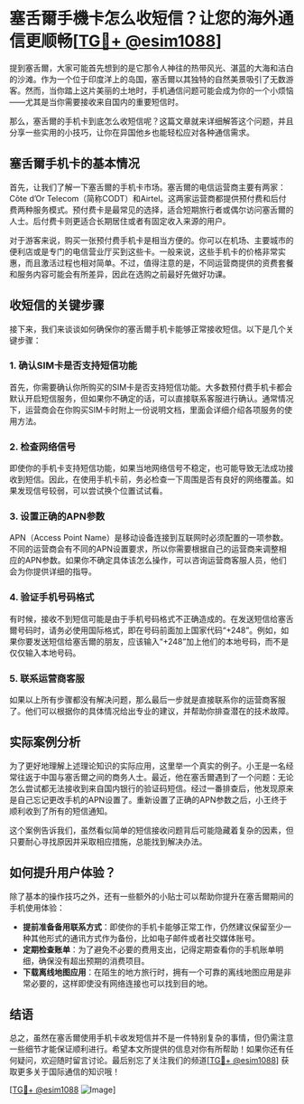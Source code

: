 # 塞舌爾手機卡怎么收短信？让您的海外通信更顺畅[[TG💪+ @esim1088](https://t.me/s/esim1088)]

提到塞舌爾，大家可能首先想到的是它那令人神往的热带风光、湛蓝的大海和洁白的沙滩。作为一个位于印度洋上的岛国，塞舌爾以其独特的自然美景吸引了无数游客。然而，当你踏上这片美丽的土地时，手机通信问题可能会成为你的一个小烦恼——尤其是当你需要接收来自国内的重要短信时。

那么，塞舌爾的手机卡到底怎么收短信呢？这篇文章就来详细解答这个问题，并且分享一些实用的小技巧，让你在异国他乡也能轻松应对各种通信需求。

## 塞舌爾手机卡的基本情况

首先，让我们了解一下塞舌爾的手机卡市场。塞舌爾的电信运营商主要有两家：Côte d’Or Telecom（简称CODT）和Airtel。这两家运营商都提供预付费和后付费两种服务模式。预付费卡是最常见的选择，适合短期旅行者或偶尔访问塞舌爾的人士。后付费卡则更适合长期居住或者有固定收入来源的用户。

对于游客来说，购买一张预付费手机卡是相当方便的。你可以在机场、主要城市的便利店或是专门的电信营业厅买到这些卡。一般来说，这些手机卡的价格非常实惠，而且激活过程也相对简单。不过，值得注意的是，不同运营商提供的资费套餐和服务内容可能会有所差异，因此在选购之前最好先做好功课。

## 收短信的关键步骤

接下来，我们来谈谈如何确保你的塞舌爾手机卡能够正常接收短信。以下是几个关键步骤：

### 1. 确认SIM卡是否支持短信功能

首先，你需要确认你所购买的SIM卡是否支持短信功能。大多数预付费手机卡都会默认开启短信服务，但如果你不确定的话，可以直接联系客服进行确认。通常情况下，运营商会在你购买SIM卡时附上一份说明文档，里面会详细介绍各项服务的使用方法。

### 2. 检查网络信号

即使你的手机卡支持短信功能，如果当地网络信号不稳定，也可能导致无法成功接收到短信。因此，在使用手机卡前，务必检查一下周围是否有良好的网络覆盖。如果发现信号较弱，可以尝试换个位置试试看。

### 3. 设置正确的APN参数

APN（Access Point Name）是移动设备连接到互联网时必须配置的一项参数。不同的运营商会有不同的APN设置要求，所以你需要根据自己的运营商来调整相应的APN参数。如果你不确定具体该怎么操作，可以咨询运营商客服人员，他们会为你提供详细的指导。

### 4. 验证手机号码格式

有时候，接收不到短信可能是由于手机号码格式不正确造成的。在发送短信给塞舌爾号码时，请务必使用国际格式，即在号码前面加上国家代码“+248”。例如，如果你要发送短信给塞舌爾的朋友，应该输入“+248”加上他们的本地号码，而不是仅仅输入本地号码。

### 5. 联系运营商客服

如果以上所有步骤都没有解决问题，那么最后一步就是直接联系你的运营商客服了。他们可以根据你的具体情况给出专业的建议，并帮助你排查潜在的技术故障。

## 实际案例分析

为了更好地理解上述理论知识的实际应用，这里举一个真实的例子。小王是一名经常往返于中国与塞舌爾之间的商务人士。最近，他在塞舌爾遇到了一个问题：无论怎么尝试都无法接收到来自国内银行的验证码短信。经过一番排查后，他发现原来是自己忘记更改手机的APN设置了。重新设置了正确的APN参数之后，小王终于顺利收到了所有的短信通知。

这个案例告诉我们，虽然看似简单的短信接收问题背后可能隐藏着复杂的因素，但只要耐心寻找原因并采取相应措施，总能找到解决办法。

## 如何提升用户体验？

除了基本的操作技巧之外，还有一些额外的小贴士可以帮助你提升在塞舌爾期间的手机使用体验：

- **提前准备备用联系方式**：即使你的手机卡能够正常工作，仍然建议保留至少一种其他形式的通讯方式作为备份，比如电子邮件或者社交媒体账号。
- **定期检查账单**：为了避免不必要的费用支出，记得定期查看你的手机账单明细，确保没有超出预期的消费项目。
- **下载离线地图应用**：在陌生的地方旅行时，拥有一个可靠的离线地图应用是非常必要的，这样即使没有网络连接也可以找到目的地。

## 结语

总之，虽然在塞舌爾使用手机卡收发短信并不是一件特别复杂的事情，但仍需注意一些细节才能保证顺利进行。希望本文所提供的信息对你有所帮助！如果你还有任何疑问，欢迎随时留言讨论。最后别忘了关注我们的频道[[TG💪+ @esim1088](https://t.me/s/esim1088)] 获取更多关于国际通信的知识哦！

[[TG💪+ @esim1088](https://t.me/s/esim1088) ![Image](https://i.postimg.cc/4NQfJmqS/Snipaste-2025-05-13-00-14-12.png)]